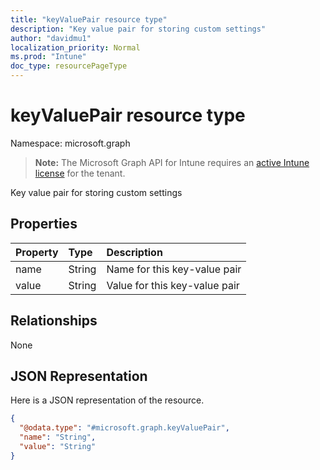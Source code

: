 ```yaml
---
title: "keyValuePair resource type"
description: "Key value pair for storing custom settings"
author: "davidmu1"
localization_priority: Normal
ms.prod: "Intune"
doc_type: resourcePageType
---
```


# keyValuePair resource type

Namespace: microsoft.graph

> **Note:** The Microsoft Graph API for Intune requires an [active Intune license](https://go.microsoft.com/fwlink/?linkid=839381) for the tenant.

Key value pair for storing custom settings

## Properties
|Property|Type|Description|
|:---|:---|:---|
|name|String|Name for this key-value pair|
|value|String|Value for this key-value pair|

## Relationships
None

## JSON Representation
Here is a JSON representation of the resource.
<!-- {
  "blockType": "resource",
  "@odata.type": "microsoft.graph.keyValuePair"
}
-->
``` json
{
  "@odata.type": "#microsoft.graph.keyValuePair",
  "name": "String",
  "value": "String"
}
```




